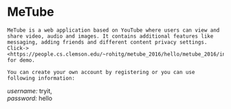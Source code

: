 # MeTube
	MeTube is a web application based on YouTube where users can view and share video, audio and images. It	contains additional features like messaging, adding friends and different content privacy settings. Click-> <https://people.cs.clemson.edu/~rohitg/metube_2016/hello/metube_2016/index.php> for demo.
	
	You can create your own account by registering or you can use following information:
	
  *username:* tryit,  
  *password:* hello
